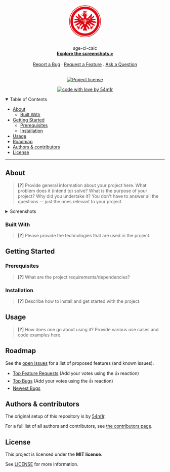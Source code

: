 <h1 align="center">
  <a href="https://github.com/54m1r/sge-cl-calc">
    <!-- Please provide path to your logo here -->
    <img src="docs/images/logo.svg" alt="Logo" width="100" height="100">
  </a>
</h1>

<div align="center">
  sge-cl-calc
  <br />
  <a href="#about"><strong>Explore the screenshots »</strong></a>
  <br />
  <br />
  <a href="https://github.com/54m1r/sge-cl-calc/issues/new?assignees=&labels=bug&template=01_BUG_REPORT.md&title=bug%3A+">Report a Bug</a>
  ·
  <a href="https://github.com/54m1r/sge-cl-calc/issues/new?assignees=&labels=enhancement&template=02_FEATURE_REQUEST.md&title=feat%3A+">Request a Feature</a>
  .
  <a href="https://github.com/54m1r/sge-cl-calc/issues/new?assignees=&labels=question&template=04_SUPPORT_QUESTION.md&title=support%3A+">Ask a Question</a>
</div>

<div align="center">
<br />

[![Project license](https://img.shields.io/github/license/54m1r/sge-cl-calc.svg?style=flat-square)](LICENSE)


[![code with love by 54m1r](https://img.shields.io/badge/%3C%2F%3E%20with%20%E2%99%A5%20by-54m1r-ff1414.svg?style=flat-square)](https://github.com/54m1r)

</div>

<details open="open">
<summary>Table of Contents</summary>

- [About](#about)
  - [Built With](#built-with)
- [Getting Started](#getting-started)
  - [Prerequisites](#prerequisites)
  - [Installation](#installation)
- [Usage](#usage)
- [Roadmap](#roadmap)
- [Authors & contributors](#authors--contributors)
- [License](#license)

</details>

---

## About

> **[?]**
> Provide general information about your project here.
> What problem does it (intend to) solve?
> What is the purpose of your project?
> Why did you undertake it?
> You don't have to answer all the questions -- just the ones relevant to your project.

<details>
<summary>Screenshots</summary>
<br>

> **[?]**
> Please provide your screenshots here.

|                               1                               |                               2                                |
| :-------------------------------------------------------------------: | :--------------------------------------------------------------------: |
| <img src="docs/images/screenshot.jpg" title="Home Page" width="100%"> | <img src="docs/images/screenshot-2.png" title="Login Page" width="100%"> |

</details>

### Built With

> **[?]**
> Please provide the technologies that are used in the project.

## Getting Started

### Prerequisites

> **[?]**
> What are the project requirements/dependencies?

### Installation

> **[?]**
> Describe how to install and get started with the project.

## Usage

> **[?]**
> How does one go about using it?
> Provide various use cases and code examples here.

## Roadmap

See the [open issues](https://github.com/54m1r/sge-cl-calc/issues) for a list of proposed features (and known issues).

- [Top Feature Requests](https://github.com/54m1r/sge-cl-calc/issues?q=label%3Aenhancement+is%3Aopen+sort%3Areactions-%2B1-desc) (Add your votes using the 👍 reaction)
- [Top Bugs](https://github.com/54m1r/sge-cl-calc/issues?q=is%3Aissue+is%3Aopen+label%3Abug+sort%3Areactions-%2B1-desc) (Add your votes using the 👍 reaction)
- [Newest Bugs](https://github.com/54m1r/sge-cl-calc/issues?q=is%3Aopen+is%3Aissue+label%3Abug)

## Authors & contributors

The original setup of this repository is by [54m1r](https://github.com/54m1r).

For a full list of all authors and contributors, see [the contributors page](https://github.com/54m1r/sge-cl-calc/contributors).

## License

This project is licensed under the **MIT license**.

See [LICENSE](LICENSE) for more information.
